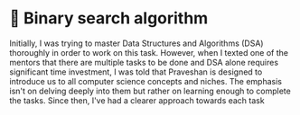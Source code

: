 # 🔎 Binary search algorithm
Initially, I was trying to  master Data Structures and Algorithms (DSA) thoroughly in order to work on this task. However, when I texted one of the mentors that there are multiple tasks to be done and DSA alone requires significant time investment, I was told that Praveshan is designed to introduce us to all computer science concepts and niches. The emphasis isn't on delving deeply into them but rather on learning enough to complete the tasks. Since then, I've had a clearer approach towards each task
